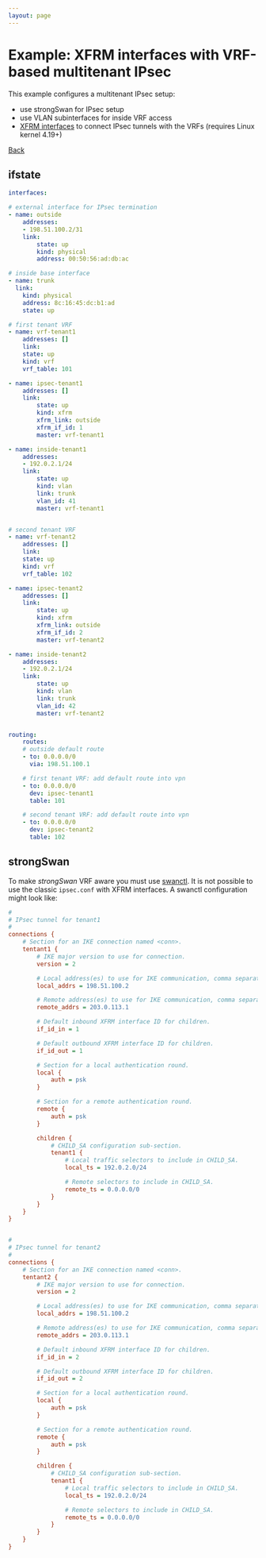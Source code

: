 ```yaml
---
layout: page
---
```


# Example: XFRM interfaces with VRF-based multitenant IPsec

This example configures a multitenant IPsec setup:
- use strongSwan for IPsec setup
- use VLAN subinterfaces for inside VRF access
- [XFRM interfaces](https://patchwork.ozlabs.org/project/netdev/cover/20180612075610.2000-1-steffen.klassert@secunet.com/) to connect IPsec tunnels with the VRFs (requires Linux kernel 4.19+)

[Back](.)


## ifstate

```yaml
interfaces:

# external interface for IPsec termination
- name: outside
    addresses:
    - 198.51.100.2/31
    link:
        state: up
        kind: physical
        address: 00:50:56:ad:db:ac

# inside base interface
- name: trunk
  link:
    kind: physical
    address: 8c:16:45:dc:b1:ad
    state: up

# first tenant VRF
- name: vrf-tenant1
    addresses: []
    link:
    state: up
    kind: vrf
    vrf_table: 101

- name: ipsec-tenant1
    addresses: []
    link:
        state: up
        kind: xfrm
        xfrm_link: outside
        xfrm_if_id: 1
        master: vrf-tenant1

- name: inside-tenant1
    addresses:
    - 192.0.2.1/24
    link:
        state: up
        kind: vlan
        link: trunk
        vlan_id: 41
        master: vrf-tenant1


# second tenant VRF
- name: vrf-tenant2
    addresses: []
    link:
    state: up
    kind: vrf
    vrf_table: 102

- name: ipsec-tenant2
    addresses: []
    link:
        state: up
        kind: xfrm
        xfrm_link: outside
        xfrm_if_id: 2
        master: vrf-tenant2

- name: inside-tenant2
    addresses:
    - 192.0.2.1/24
    link:
        state: up
        kind: vlan
        link: trunk
        vlan_id: 42
        master: vrf-tenant2


routing:
    routes:
    # outside default route
    - to: 0.0.0.0/0
      via: 198.51.100.1

    # first tenant VRF: add default route into vpn
    - to: 0.0.0.0/0
      dev: ipsec-tenant1
      table: 101

    # second tenant VRF: add default route into vpn
    - to: 0.0.0.0/0
      dev: ipsec-tenant2
      table: 102

```


## strongSwan

To make *strongSwan* VRF aware you must use [swanctl](https://wiki.strongswan.org/projects/strongswan/wiki/swanctl).
It is not possible to use the classic `ipsec.conf` with XFRM interfaces. A swanctl configuration might look like:

```ini
#
# IPsec tunnel for tenant1
#
connections {
    # Section for an IKE connection named <conn>.
    tentant1 {
        # IKE major version to use for connection.
        version = 2

        # Local address(es) to use for IKE communication, comma separated.
        local_addrs = 198.51.100.2

        # Remote address(es) to use for IKE communication, comma separated.
        remote_addrs = 203.0.113.1

        # Default inbound XFRM interface ID for children.
        if_id_in = 1

        # Default outbound XFRM interface ID for children.
        if_id_out = 1

        # Section for a local authentication round.
        local {
            auth = psk
        }

        # Section for a remote authentication round.
        remote {
            auth = psk
        }

        children {
            # CHILD_SA configuration sub-section.
            tenant1 {
                # Local traffic selectors to include in CHILD_SA.
                local_ts = 192.0.2.0/24

                # Remote selectors to include in CHILD_SA.
                remote_ts = 0.0.0.0/0
            }
        }
    }
}


#
# IPsec tunnel for tenant2
#
connections {
    # Section for an IKE connection named <conn>.
    tentant2 {
        # IKE major version to use for connection.
        version = 2

        # Local address(es) to use for IKE communication, comma separated.
        local_addrs = 198.51.100.2

        # Remote address(es) to use for IKE communication, comma separated.
        remote_addrs = 203.0.113.1

        # Default inbound XFRM interface ID for children.
        if_id_in = 2

        # Default outbound XFRM interface ID for children.
        if_id_out = 2

        # Section for a local authentication round.
        local {
            auth = psk
        }

        # Section for a remote authentication round.
        remote {
            auth = psk
        }

        children {
            # CHILD_SA configuration sub-section.
            tenant1 {
                # Local traffic selectors to include in CHILD_SA.
                local_ts = 192.0.2.0/24

                # Remote selectors to include in CHILD_SA.
                remote_ts = 0.0.0.0/0
            }
        }
    }
}
```
